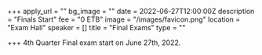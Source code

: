 +++
apply_url = ""
bg_image = ""
date = 2022-06-27T12:00:00Z
description = "Finals Start"
fee = "0 ETB"
image = "/images/favicon.png"
location = "Exam Hall"
speaker = []
title = "Final Exams"
type = ""

+++
4th Quarter Final exam start on June 27th, 2022.